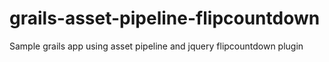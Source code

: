 grails-asset-pipeline-flipcountdown
===================================

Sample grails app using asset pipeline and jquery flipcountdown plugin
